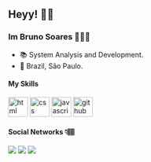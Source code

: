 ## Heyy! 👋🏽

### Im Bruno Soares 👨🏿‍💻


- 📚 System Analysis and Development.
- 📍 Brazil, São Paulo.


#### My Skills

<img src="https://cdn.icon-icons.com/icons2/2415/PNG/512/html_original_wordmark_logo_icon_146478.png" alt="html" width="40" height="40" style="max-width:100%;"></img>
<img src="https://cdn.icon-icons.com/icons2/2107/PNG/512/file_type_css_icon_130661.png" alt="css" width="40" height="40" style="max-width:100%;"></img>
<img src="https://cdn.icon-icons.com/icons2/2108/PNG/512/javascript_icon_130900.png" alt="javascript" width="40" height="40" style="max-width:100%;"></img>
<img src="https://cdn.icon-icons.com/icons2/936/PNG/512/github-logo_icon-icons.com_73546.png" alt="github" width="40" height="40" style="max-width:100%;"></img>



#### Social Networks 👇🏽


   <a href="https://www.instagram.com/brunxsb/" target="_blank"><img src="https://img.shields.io/badge/-Bruno%20Soares-6633cc?style=flat-square&logo=instagram&logoColor=white" target="_blank"></a> 
   <a href="mailto:brunoss.contato@gmail.com" target="_blank"><img src="https://img.shields.io/badge/-brunoss.contato@gmail.com-6633cc?style=flat-square&logo=Gmail&logoColor=white" target="_blank"></a> 
<a href="https://www.linkedin.com/in/brunoss18/" target="_blank"><img src="https://img.shields.io/badge/-Bruno%20Soares-6633cc?style=flat-square&logo=Linkedin&logoColor=white" target="_blank"></a>



